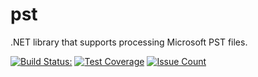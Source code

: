 # pst
.NET library that supports processing Microsoft PST files.

[![Build Status:](https://travis-ci.org/tghanem/pst.svg?branch=master)](https://travis-ci.org/tghanem/pst)
[![Test Coverage](https://codeclimate.com/github/tghanem/pst/badges/coverage.svg)](https://codeclimate.com/github/tghanem/pst/coverage)
[![Issue Count](https://codeclimate.com/github/tghanem/pst/badges/issue_count.svg)](https://codeclimate.com/github/tghanem/pst)
